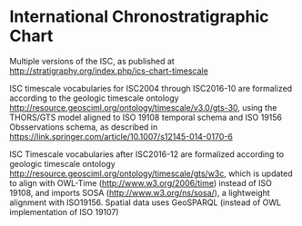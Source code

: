 # International Chronostratigraphic Chart

Multiple versions of the ISC, as published at http://stratigraphy.org/index.php/ics-chart-timescale 

ISC timescale vocabularies for ISC2004 through ISC2016-10 are formalized according to the geologic timescale ontology http://resource.geosciml.org/ontology/timescale/v3.0/gts-30, using the THORS/GTS model aligned to ISO 19108 temporal schema and ISO 19156 Obsservations schema, as described in https://link.springer.com/article/10.1007/s12145-014-0170-6 

ISC Timescale vocabularies after ISC2016-12 are formalized according to geologic timescale ontology http://resource.geosciml.org/ontology/timescale/gts/w3c, which is updated to align with OWL-Time (http://www.w3.org/2006/time) instead of ISO 19108, and imports SOSA (http://www.w3.org/ns/sosa/), a lightweight alignment with ISO19156.   Spatial data uses GeoSPARQL (instead of OWL implementation of ISO 19107)

